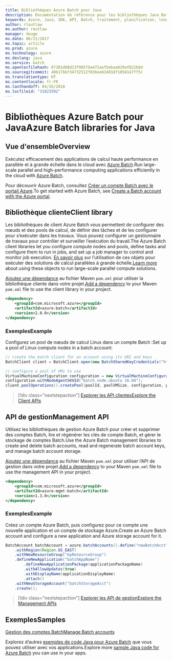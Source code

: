 ```yaml
---
title: Bibliothèques Azure Batch pour Java
description: Documentation de référence pour les bibliothèques Java Batch
keywords: Azure, Java, SDK, API, Batch, traitement, planification, longue durée
author: rloutlaw
ms.author: routlaw
manager: douge
ms.date: 06/21/2017
ms.topic: article
ms.prod: azure
ms.technology: azure
ms.devlang: java
ms.service: batch
ms.openlocfilehash: 67381d68d23f98579a472aefbebaa929af622b8d
ms.sourcegitcommit: 49b17bbf34732512f836ee634818f1058147ff5c
ms.translationtype: HT
ms.contentlocale: fr-FR
ms.lasthandoff: 04/26/2018
ms.locfileid: "31823592"
---
```

# <a name="azure-batch-libraries-for-java"></a><span data-ttu-id="e8224-104">Bibliothèques Azure Batch pour Java</span><span class="sxs-lookup"><span data-stu-id="e8224-104">Azure Batch libraries for Java</span></span>

## <a name="overview"></a><span data-ttu-id="e8224-105">Vue d'ensemble</span><span class="sxs-lookup"><span data-stu-id="e8224-105">Overview</span></span>

<span data-ttu-id="e8224-106">Exécutez efficacement des applications de calcul haute performance en parallèle et à grande échelle dans le cloud avec [Azure Batch](/azure/batch/batch-technical-overview).</span><span class="sxs-lookup"><span data-stu-id="e8224-106">Run large-scale parallel and high-performance computing applications efficiently in the cloud with [Azure Batch](/azure/batch/batch-technical-overview).</span></span>   

<span data-ttu-id="e8224-107">Pour découvrir Azure Batch, consultez [Créer un compte Batch avec le portail Azure](/azure/batch/batch-account-create-portal).</span><span class="sxs-lookup"><span data-stu-id="e8224-107">To get started with Azure Batch, see [Create a Batch account with the Azure portal](/azure/batch/batch-account-create-portal).</span></span>

## <a name="client-library"></a><span data-ttu-id="e8224-108">Bibliothèque cliente</span><span class="sxs-lookup"><span data-stu-id="e8224-108">Client library</span></span>

<span data-ttu-id="e8224-109">Les bibliothèques de client Azure Batch vous permettent de configurer des nœuds et des pools de calcul, de définir des tâches et de les configurer pour s’exécuter dans les travaux. Vous pouvez configurer un gestionnaire de travaux pour contrôler et surveiller l’exécution du travail.</span><span class="sxs-lookup"><span data-stu-id="e8224-109">The Azure Batch client libraries let you configure compute nodes and pools, define tasks and configure them to run in jobs, and set up a job manager to control and monitor job execution.</span></span> <span data-ttu-id="e8224-110">[En savoir plus](/azure/batch/batch-api-basics) sur l’utilisation de ces objets pour exécuter des solutions de calcul parallèles à grande échelle.</span><span class="sxs-lookup"><span data-stu-id="e8224-110">[Learn more](/azure/batch/batch-api-basics) about using these objects to run large-scale parallel compute solutions.</span></span>

<span data-ttu-id="e8224-111">[Ajoutez une dépendance](https://maven.apache.org/guides/getting-started/index.html#How_do_I_use_external_dependencies) au fichier Maven `pom.xml` pour utiliser la bibliothèque cliente dans votre projet.</span><span class="sxs-lookup"><span data-stu-id="e8224-111">[Add a dependency](https://maven.apache.org/guides/getting-started/index.html#How_do_I_use_external_dependencies) to your Maven `pom.xml` file to use the client library in your project.</span></span>

```XML
<dependency>
    <groupId>com.microsoft.azure</groupId>
    <artifactId>azure-batch</artifactId>
    <version>2.0.0</version>
</dependency>
```   

### <a name="example"></a><span data-ttu-id="e8224-112">Exemples</span><span class="sxs-lookup"><span data-stu-id="e8224-112">Example</span></span>

<span data-ttu-id="e8224-113">Configurez un pool de nœuds de calcul Linux dans un compte Batch :</span><span class="sxs-lookup"><span data-stu-id="e8224-113">Set up a pool of Linux compute nodes in a batch account:</span></span>

```java
// create the batch client for an account using its URI and keys
BatchClient client = BatchClient.open(new BatchSharedKeyCredentials("https://fabrikambatch.eastus.batch.azure.com", "fabrikambatch", batchKey));

// configure a pool of VMs to use 
VirtualMachineConfiguration configuration = new VirtualMachineConfiguration();
configuration.withNodeAgentSKUId("batch.node.ubuntu 16.04");
client.poolOperations().createPool(poolId, poolVMSize, configuration, poolVMCount);
```

> [!div class="nextstepaction"]
> [<span data-ttu-id="e8224-114">Explorer les API clientes</span><span class="sxs-lookup"><span data-stu-id="e8224-114">Explore the Client APIs</span></span>](/java/api/overview/azure/batch/client)


## <a name="management-api"></a><span data-ttu-id="e8224-115">API de gestion</span><span class="sxs-lookup"><span data-stu-id="e8224-115">Management API</span></span>

<span data-ttu-id="e8224-116">Utilisez les bibliothèques de gestion Azure Batch pour créer et supprimer des comptes Batch, lire et régénérer les clés de compte Batch, et gérer le stockage de comptes Batch.</span><span class="sxs-lookup"><span data-stu-id="e8224-116">Use the Azure Batch management libraries to create and delete batch accounts, read and regenerate batch account keys, and manage batch account storage.</span></span>

<span data-ttu-id="e8224-117">[Ajoutez une dépendance](https://maven.apache.org/guides/getting-started/index.html#How_do_I_use_external_dependencies) au fichier Maven `pom.xml` pour utiliser l’API de gestion dans votre projet.</span><span class="sxs-lookup"><span data-stu-id="e8224-117">[Add a dependency](https://maven.apache.org/guides/getting-started/index.html#How_do_I_use_external_dependencies) to your Maven `pom.xml` file to use the management API in your project.</span></span>

```XML
<dependency>
    <groupId>com.microsoft.azure</groupId>
    <artifactId>azure-mgmt-batch</artifactId>
    <version>1.3.0</version>
</dependency>
```

### <a name="example"></a><span data-ttu-id="e8224-118">Exemples</span><span class="sxs-lookup"><span data-stu-id="e8224-118">Example</span></span>

<span data-ttu-id="e8224-119">Créez un compte Azure Batch, puis configurez pour ce compte une nouvelle application et un compte de stockage Azure.</span><span class="sxs-lookup"><span data-stu-id="e8224-119">Create an Azure Batch account and configure a new application and Azure storage account for it.</span></span>

```java
BatchAccount batchAccount = azure.batchAccounts().define("newBatchAcct")
    .withRegion(Region.US_EAST)
    .withNewResourceGroup("myResourceGroup")
    .defineNewApplication("batchAppName")
        .defineNewApplicationPackage(applicationPackageName)
        .withAllowUpdates(true)
        .withDisplayName(applicationDisplayName)
        .attach()
    .withNewStorageAccount("batchStorageAcct")
    .create();
```

> [!div class="nextstepaction"]
> [<span data-ttu-id="e8224-120">Explorer les API de gestion</span><span class="sxs-lookup"><span data-stu-id="e8224-120">Explore the Management APIs</span></span>](/java/api/overview/azure/batch/management)


## <a name="samples"></a><span data-ttu-id="e8224-121">Exemples</span><span class="sxs-lookup"><span data-stu-id="e8224-121">Samples</span></span>

<span data-ttu-id="e8224-122">[Gestion des comptes Batch][1]</span><span class="sxs-lookup"><span data-stu-id="e8224-122">[Manage Batch accounts][1]</span></span>   

<span data-ttu-id="e8224-123">Explorez d’autres [exemples de code Java pour Azure Batch](https://azure.microsoft.com/resources/samples/?platform=java&term=batch) que vous pouvez utiliser avec vos applications.</span><span class="sxs-lookup"><span data-stu-id="e8224-123">Explore more [sample Java code for Azure Batch](https://azure.microsoft.com/resources/samples/?platform=java&term=batch) you can use in your apps.</span></span>

[1]: https://github.com/Azure-Samples/batch-java-manage-batch-accounts